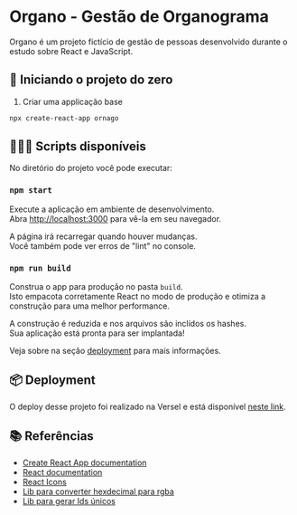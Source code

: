 # Organo - Gestão de Organograma

Organo é um projeto fictício de gestão de pessoas desenvolvido durante o estudo sobre React e JavaScript.

## 🚀 Iniciando o projeto do zero

1. Criar uma applicação base

```bash
npx create-react-app ornago
```

## 👨🏽‍💻 Scripts disponíveis

No diretório do projeto você pode executar:

### `npm start`

Execute a aplicação em ambiente de desenvolvimento.\
Abra [http://localhost:3000](http://localhost:3000) para vê-la em seu navegador.

A página irá recarregar quando houver mudanças.\
Você também pode ver erros de "lint" no console.

### `npm run build`

Construa o app para produção no pasta `build`.\
Isto empacota corretamente React no modo de produção e otimiza a construção para uma melhor performance.

A construção é reduzida e nos arquivos são inclídos os hashes.\
Sua aplicação está pronta para ser implantada!

Veja sobre na seção [deployment](https://facebook.github.io/create-react-app/docs/deployment) para mais informações.

## 📦 Deployment

O deploy desse projeto foi realizado na Versel e está disponível [neste link](https://organo-omega-lyart.vercel.app/).

## 📚 Referências

* [Create React App documentation](https://facebook.github.io/create-react-app/docs/getting-started)
* [React documentation](https://reactjs.org/)
* [React Icons](https://react-icons.github.io/react-icons/)
* [Lib para converter hexdecimal para rgba](https://www.npmjs.com/package/hex-to-rgba)
* [Lib para gerar Ids únicos](https://www.npmjs.com/package/uuid)
